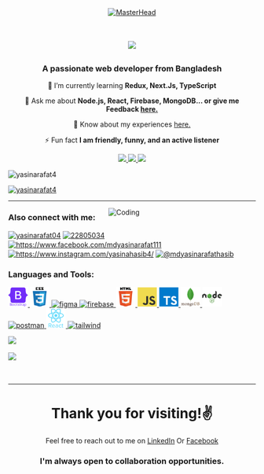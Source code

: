 <div align="center" style="display: flex; flex-direction: column; align-items: center;">
  <a href="https://arafatwebfolio.vercel.app/">
    <img src="https://www.wingstechsolutions.com/wp-content/uploads/2022/03/full-stack-development.gif" alt="MasterHead" width="800" height="350">
  </a>
</div>
<h1 align="center">
    <img src="https://readme-typing-svg.herokuapp.com/?font=Righteous&size=35&center=true&vCenter=true&width=500&height=70&duration=4000&lines=Hi+There!+👋;+I'm+Yasin+Arafat!;" />
</h1>
<h3 align="center">A passionate web developer from Bangladesh</h3>

<div align="center">
 
 
 🌱 I’m currently learning **Redux, Next.Js, TypeScript**

 💬 Ask me about **Node.js, React, Firebase, MongoDB... or give me Feedback [here.](https://github.com/yasinarafat4/FAQs-or-Issues/issues)**
 
 📄 Know about my experiences [here.](https://drive.google.com/file/d/1XFLBPiMvsC5zaCRXvKYVMf2OGZ10NBHU/view?usp=drive_link)
 
 ⚡ Fun fact **I am friendly, funny, and an active listener**
 
 </div>
 
<div align="center"> 
  <a href="mailto:mdyasinarafathasib@gmail.com">
    <img src="https://img.shields.io/badge/Gmail-333333?style=for-the-badge&logo=gmail&logoColor=red" />
  </a>
  <a href="https://linkedin.com/in/md-yasin-arafat-hasib4/" target="_blank">
    <img src="https://img.shields.io/badge/LinkedIn-0077B5?style=for-the-badge&logo=linkedin&logoColor=white" target="_blank" />
  </a>
  <a href="https://arafatwebfolio.vercel.app/">
     <img src="https://img.shields.io/badge/Portfolio-FF5722?style=for-the-badge&logo=todoist&logoColor=white" target="_blank" /> <!-- sqlite, safari, google-chrome are other good icon options -->
  </a>
</div>

<p align="left"> <img src="https://komarev.com/ghpvc/?username=yasinarafat4&label=Profile%20views&color=0e75b6&style=flat" alt="yasinarafat4" /> </p>

<p align="left"> <a href="https://github.com/ryo-ma/github-profile-trophy"><img src="https://github-profile-trophy.vercel.app/?username=yasinarafat4" alt="yasinarafat4" /></a> </p>
 <hr/>
 
  <img align="right" width="300" src="https://devtechnosys.com/insights/wp-content/uploads/2022/09/PHP-Developers.gif" alt="Coding" />
<h3 align="left">Also connect with me:</h3>
<p align="left">
<a href="https://twitter.com/yasinarafat04" target="blank"><img align="center" src="https://raw.githubusercontent.com/rahuldkjain/github-profile-readme-generator/master/src/images/icons/Social/twitter.svg" alt="yasinarafat04" height="30" width="40" /></a>
<a href="https://stackoverflow.com/users/22805034" target="blank"><img align="center" src="https://raw.githubusercontent.com/rahuldkjain/github-profile-readme-generator/master/src/images/icons/Social/stack-overflow.svg" alt="22805034" height="30" width="40" /></a>
<a href="https://fb.com/mdyasinarafat111" target="blank"><img align="center" src="https://raw.githubusercontent.com/rahuldkjain/github-profile-readme-generator/master/src/images/icons/Social/facebook.svg" alt="https://www.facebook.com/mdyasinarafat111" height="30" width="40" /></a>
<a href="https://instagram.com/yasinahasib4/" target="blank"><img align="center" src="https://raw.githubusercontent.com/rahuldkjain/github-profile-readme-generator/master/src/images/icons/Social/instagram.svg" alt="https://www.instagram.com/yasinahasib4/" height="30" width="40" /></a>
<a href="https://medium.com/@mdyasinarafathasib" target="blank"><img align="center" src="https://raw.githubusercontent.com/rahuldkjain/github-profile-readme-generator/master/src/images/icons/Social/medium.svg" alt="@mdyasinarafathasib" height="30" width="40" /></a>
</p>
<h3 align="left">Languages and Tools:</h3>
<p align="left"> <a href="https://getbootstrap.com" target="_blank" rel="noreferrer"> <img src="https://raw.githubusercontent.com/devicons/devicon/master/icons/bootstrap/bootstrap-plain-wordmark.svg" alt="bootstrap" width="40" height="40"/> </a> <a href="https://www.w3schools.com/css/" target="_blank" rel="noreferrer"> <img src="https://raw.githubusercontent.com/devicons/devicon/master/icons/css3/css3-original-wordmark.svg" alt="css3" width="40" height="40"/> </a> <a href="https://www.figma.com/" target="_blank" rel="noreferrer"> <img src="https://www.vectorlogo.zone/logos/figma/figma-icon.svg" alt="figma" width="40" height="40"/> </a> <a href="https://firebase.google.com/" target="_blank" rel="noreferrer"> <img src="https://www.vectorlogo.zone/logos/firebase/firebase-icon.svg" alt="firebase" width="40" height="40"/> </a> <a href="https://www.w3.org/html/" target="_blank" rel="noreferrer"> <img src="https://raw.githubusercontent.com/devicons/devicon/master/icons/html5/html5-original-wordmark.svg" alt="html5" width="40" height="40"/> </a> <a href="https://developer.mozilla.org/en-US/docs/Web/JavaScript" target="_blank" rel="noreferrer"> <img src="https://raw.githubusercontent.com/devicons/devicon/master/icons/javascript/javascript-original.svg" alt="javascript" width="40" height="40"/> </a>
  <a href="https://www.typescriptlang.org/" target="_blank" rel="noreferrer"> <img src="https://raw.githubusercontent.com/devicons/devicon/master/icons/typescript/typescript-original.svg" alt="typescript" width="40" height="40"/> </a>
  <a href="https://www.mongodb.com/" target="_blank" rel="noreferrer"> <img src="https://raw.githubusercontent.com/devicons/devicon/master/icons/mongodb/mongodb-original-wordmark.svg" alt="mongodb" width="40" height="40"/> </a> <a href="https://nodejs.org" target="_blank" rel="noreferrer"> <img src="https://raw.githubusercontent.com/devicons/devicon/master/icons/nodejs/nodejs-original-wordmark.svg" alt="nodejs" width="40" height="40"/> </a> <a href="https://postman.com" target="_blank" rel="noreferrer"> <img src="https://www.vectorlogo.zone/logos/getpostman/getpostman-icon.svg" alt="postman" width="40" height="40"/> </a> <a href="https://reactjs.org/" target="_blank" rel="noreferrer"> <img src="https://raw.githubusercontent.com/devicons/devicon/master/icons/react/react-original-wordmark.svg" alt="react" width="40" height="40"/> </a> <a href="https://tailwindcss.com/" target="_blank" rel="noreferrer"> <img src="https://www.vectorlogo.zone/logos/tailwindcss/tailwindcss-icon.svg" alt="tailwind" width="40" height="40"/> </a> </p>

![](https://github-readme-stats.vercel.app/api?username=yasinarafat4&theme=light&hide_border=false&include_all_commits=false&count_private=false)

![](https://github-readme-stats.vercel.app/api/top-langs/?username=yasinarafat4&theme=light&hide_border=false&include_all_commits=false&count_private=false&layout=compact)

<br/><hr/>
<div align="center">
  <h1 >Thank you for visiting!✌️</h1>
</div>
<div align="center">
  
 Feel free to reach out to me on [LinkedIn](https://linkedin.com/in/md-yasin-arafat-hasib4/) Or [Facebook]()
  
 <h3 >I'm always open to collaboration opportunities.</h3>
 </div>
